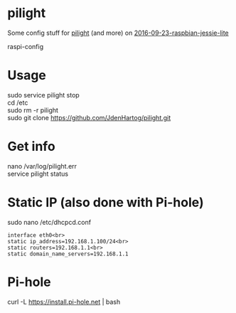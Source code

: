 # pilight
Some config stuff for [pilight](https://www.pilight.org) (and more) on [2016-09-23-raspbian-jessie-lite](https://www.raspberrypi.org/downloads/raspbian/)

raspi-config

# Usage
sudo service pilight stop<br>
cd /etc<br>
sudo rm -r pilight<br>
sudo git clone https://github.com/JdenHartog/pilight.git<br>

# Get info
nano /var/log/pilight.err<br>
service pilight status<br>

# Static IP (also done with Pi-hole)
sudo nano /etc/dhcpcd.conf
```
interface eth0<br>
static ip_address=192.168.1.100/24<br>
static routers=192.168.1.1<br>
static domain_name_servers=192.168.1.1
```

# Pi-hole
curl -L https://install.pi-hole.net | bash

